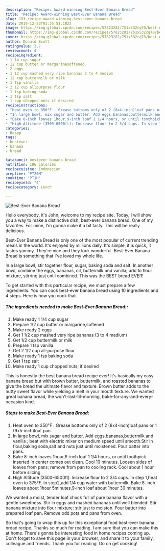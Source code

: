 ```yaml
---
description: "Recipe: Award-winning Best-Ever Banana Bread"
title: "Recipe: Award-winning Best-Ever Banana Bread"
slug: 193-recipe-award-winning-best-ever-banana-bread
date: 2019-12-23T01:36:51.102Z
image: https://img-global.cpcdn.com/recipes/57823282/751x532cq70/best-ever-banana-bread-recipe-main-photo.jpg
thumbnail: https://img-global.cpcdn.com/recipes/57823282/751x532cq70/best-ever-banana-bread-recipe-main-photo.jpg
cover: https://img-global.cpcdn.com/recipes/57823282/751x532cq70/best-ever-banana-bread-recipe-main-photo.jpg
author: Donald Scott
ratingvalue: 3.7
reviewcount: 4
recipeingredient:
- 1 14 cup sugar
- 12 cup butter or margarinesoftened
- 2 eggs
- 1 12 cup mashed very ripe bananas 3 to 4 medium
- 12 cup buttermilk or milk
- 1 tsp vanilla
- 2 12 cup allpurpose flour
- 1 tsp baking soda
- 1 tsp salt
- 1 cup chopped nuts if desired
recipeinstructions:
- "Heat oven to 350°F . Grease bottoms only of 2 (8x4-inch)loaf pans or 1 (9x5-inch)loaf pan."
- "In large bowl, mix sugar and butter. Add eggs,bananas,buttermilk and vanilla ; beat with electric mixer on medium speed until smooth.Stir in flour,baking soda,salt and nuts just until moistened. Pour batter into pans."
- "Bake 8-inch loaves 1hour,9-inch loaf 1 1/4 hours, or until toothpick inserted in center comes out clean. Cool 10 minutes. Loosen sides of loaves from pans; remove from pan to cooling rack. Cool about 1 hour before slicing."
- "High Altitude (3500-6500ft): Increase flour to 2 3/4 cups. In step 1,heat oven to 375°F. In step2,add 1/4 cup water with buttermilk. Bake 8-inch loaves about 1hour 5minutes,9-inch loaf about 1hour 30 minutes."
categories:
- Resep
tags:
- bestever
- banana
- bread

katakunci: bestever banana bread
nutrition: 186 calories
recipecuisine: Indonesian
preptime: "PT20M"
cooktime: "PT1H"
recipeyield: "4"
recipecategory: Lunch

---
```



![Best-Ever Banana Bread](https://img-global.cpcdn.com/recipes/57823282/751x532cq70/best-ever-banana-bread-recipe-main-photo.jpg)

Hello everybody, it's John, welcome to my recipe site. Today, I will show you a way to make a distinctive dish, best-ever banana bread. One of my favorites. For mine, I'm gonna make it a bit tasty. This will be really delicious.

Best-Ever Banana Bread is only one of the most popular of current trending meals in the world. It's enjoyed by millions daily. It's simple, it is quick, it tastes yummy. They're nice and they look wonderful. Best-Ever Banana Bread is something that I've loved my whole life.

In a large bowl, stir together flour, sugar, baking soda and salt. In another bowl, combine the eggs, bananas, oil, buttermilk and vanilla; add to flour mixture, stirring just until combined. This was the BEST bread EVER!


To get started with this particular recipe, we must prepare a few ingredients. You can cook best-ever banana bread using 10 ingredients and 4 steps. Here is how you cook that.

##### The ingredients needed to make Best-Ever Banana Bread::

1. Make ready 1 1/4 cup sugar
1. Prepare 1/2 cup butter or margarine,softened
1. Make ready 2 eggs
1. Get 1 1/2 cup mashed very ripe bananas (3 to 4 medium)
1. Get 1/2 cup buttermilk or milk
1. Prepare 1 tsp vanilla
1. Get 2 1/2 cup all-purpose flour
1. Make ready 1 tsp baking soda
1. Get 1 tsp salt
1. Make ready 1 cup chopped nuts, if desired


This is honestly the best banana bread recipe ever! It&#39;s basically my easy banana bread but with brown butter, buttermilk, and roasted bananas to give the bread the ultimate flavor and texture. Brown butter adds to the nutty sweet flavor while yielding a melt in your mouth texture. We wanted great banana bread, the won&#39;t-last-til-morning, bake-for-any-and-every-occasion kind. 

##### Steps to make Best-Ever Banana Bread:

1. Heat oven to 350°F . Grease bottoms only of 2 (8x4-inch)loaf pans or 1 (9x5-inch)loaf pan.
1. In large bowl, mix sugar and butter. Add eggs,bananas,buttermilk and vanilla ; beat with electric mixer on medium speed until smooth.Stir in flour,baking soda,salt and nuts just until moistened. Pour batter into pans.
1. Bake 8-inch loaves 1hour,9-inch loaf 1 1/4 hours, or until toothpick inserted in center comes out clean. Cool 10 minutes. Loosen sides of loaves from pans; remove from pan to cooling rack. Cool about 1 hour before slicing.
1. High Altitude (3500-6500ft): Increase flour to 2 3/4 cups. In step 1,heat oven to 375°F. In step2,add 1/4 cup water with buttermilk. Bake 8-inch loaves about 1hour 5minutes,9-inch loaf about 1hour 30 minutes.


We wanted a moist, tender loaf chock full of pure banana flavor with a gentle sweetness. Stir in eggs and mashed bananas until well blended. Stir banana mixture into flour mixture; stir just to moisten. Pour batter into prepared loaf pan. Remove odd pots and pans from oven. 

So that's going to wrap this up for this exceptional food best-ever banana bread recipe. Thanks so much for reading. I am sure that you can make this at home. There's gonna be interesting food in home recipes coming up. Don't forget to save this page in your browser, and share it to your family, colleague and friends. Thank you for reading. Go on get cooking!
